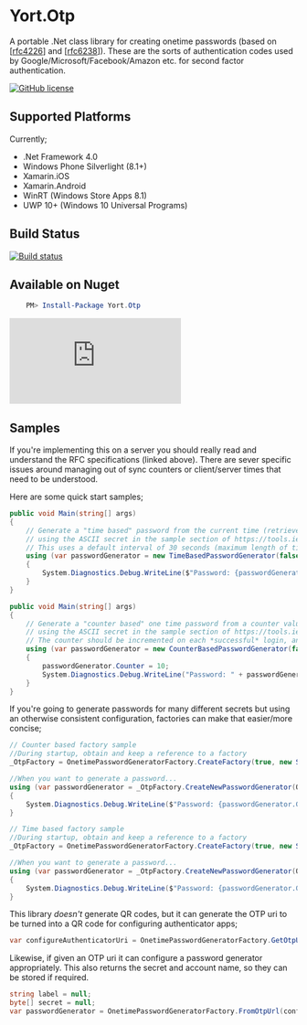 # Yort.OtpA portable .Net class library for creating onetime passwords (based on [[rfc4226](https://tools.ietf.org/html/rfc4226)] and [[rfc6238](https://tools.ietf.org/html/rfc6238)]).These are the sorts of authentication codes used by Google/Microsoft/Facebook/Amazon etc. for second factor authentication.[![GitHub license](https://img.shields.io/github/license/mashape/apistatus.svg)](https://github.com/Yortw/Yort.Otp/blob/master/LICENSE.md) ## Supported PlatformsCurrently;* .Net Framework 4.0* Windows Phone Silverlight (8.1+) * Xamarin.iOS* Xamarin.Android * WinRT (Windows Store Apps 8.1)* UWP 10+ (Windows 10 Universal Programs)## Build Status[![Build status](https://ci.appveyor.com/api/projects/status/f4e33as09yx0lsn4?svg=true)](https://ci.appveyor.com/project/Yortw/yortotp)## Available on Nuget```powershell    PM> Install-Package Yort.Otp```[![NuGet Badge](https://buildstats.info/nuget/Yort.Otp)](https://www.nuget.org/packages/Yort.Otp/)## SamplesIf you're implementing this on a server you should really read and understand the RFC specifications (linked above). There are sever specific issues around managing out of sync counters or client/server times that need to be understood.Here are some quick start samples;```c#public void Main(string[] args){	// Generate a "time based" password from the current time (retrieved via DateTime.UtcNow), 	// using the ASCII secret in the sample section of https://tools.ietf.org/html/rfc6238.	// This uses a default interval of 30 seconds (maximum length of time the password is value for).	using (var passwordGenerator = new TimeBasedPasswordGenerator(false, OnetimePasswordSecret.FromAscii("12345678901234567890")))	{		System.Diagnostics.Debug.WriteLine($"Password: {passwordGenerator.GeneratedPassword} valid until {passwordGenerator.ValidUntilUtc.ToLocalTime()}");	}}``````c#public void Main(string[] args){	// Generate a "counter based" one time password from a counter value of 10, 	// using the ASCII secret in the sample section of https://tools.ietf.org/html/rfc6238    // The counter should be incremented on each *successful* login, and stored between sessions. See the RFC spec for details.	using (var passwordGenerator = new CounterBasedPasswordGenerator(false, OnetimePasswordSecret.FromAscii("12345678901234567890")))	{		passwordGenerator.Counter = 10;		System.Diagnostics.Debug.WriteLine("Password: " + passwordGenerator.GeneratedPassword);	}}```If you're going to generate passwords for many different secrets but using an otherwise consistent configuration, factories can make that easier/more concise;```c#// Counter based factory sample//During startup, obtain and keep a reference to a factory_OtpFactory = OnetimePasswordGeneratorFactory.CreateFactory(true, new Sha512HashAlgorithm(), 8);//When you want to generate a password...using (var passwordGenerator = _OtpFactory.CreateNewPasswordGenerator(OnetimePasswordSecret.FromAscii("12345678901234567890"), 10)){	System.Diagnostics.Debug.WriteLine($"Password: {passwordGenerator.GeneratedPassword}");}// Time based factory sample//During startup, obtain and keep a reference to a factory_OtpFactory = OnetimePasswordGeneratorFactory.CreateFactory(true, new Sha512HashAlgorithm(), 8, TimeSpan.FromMinutes(1));//When you want to generate a password...using (var passwordGenerator = _OtpFactory.CreateNewPasswordGenerator(OnetimePasswordSecret.FromAscii("12345678901234567890"))){	System.Diagnostics.Debug.WriteLine($"Password: {passwordGenerator.GeneratedPassword} valid until {passwordGenerator.ValidUntilUtc.ToLocalTime()}");}```This library *doesn't* generate QR codes, but it can generate the OTP uri to be turned into a QR code for configuring authenticator apps;```c#var configureAuthenticatorUri =	OnetimePasswordGeneratorFactory.GetOtpUrl("account name or identifier", "SHA1", 8, OnetimePasswordSecret.FromAscii("12345678901234567890"), TimeSpan.FromMinutes(1));```Likewise, if given an OTP uri it can configure a password generator appropriately. This also returns the secret and account name, so they can be stored if required.```c#string label = null;byte[] secret = null;var passwordGenerator = OnetimePasswordGeneratorFactory.FromOtpUrl(configureAuthenticatorUri, out label, out secret);```